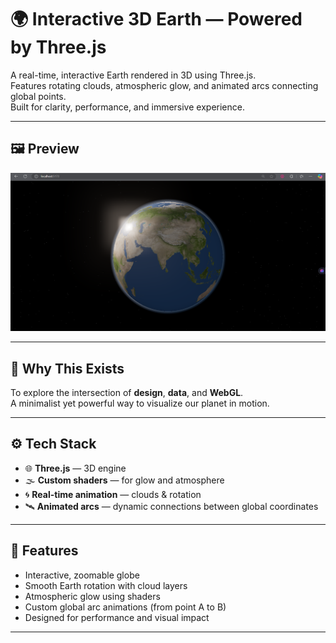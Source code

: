 # 🌍 Interactive 3D Earth — Powered by Three.js

A real-time, interactive Earth rendered in 3D using Three.js.  
Features rotating clouds, atmospheric glow, and animated arcs connecting global points.  
Built for clarity, performance, and immersive experience.

---

## 🖼 Preview

![3D Earth Screenshot](./assets/preview.png)

---

## 🧠 Why This Exists

To explore the intersection of **design**, **data**, and **WebGL**.  
A minimalist yet powerful way to visualize our planet in motion.

---

## ⚙️ Tech Stack

- 🌐 **Three.js** — 3D engine
- 🌫️ **Custom shaders** — for glow and atmosphere
- 🌀 **Real-time animation** — clouds & rotation
- 🛰️ **Animated arcs** — dynamic connections between global coordinates

---

## 🧭 Features

- Interactive, zoomable globe  
- Smooth Earth rotation with cloud layers  
- Atmospheric glow using shaders  
- Custom global arc animations (from point A to B)  
- Designed for performance and visual impact

---


